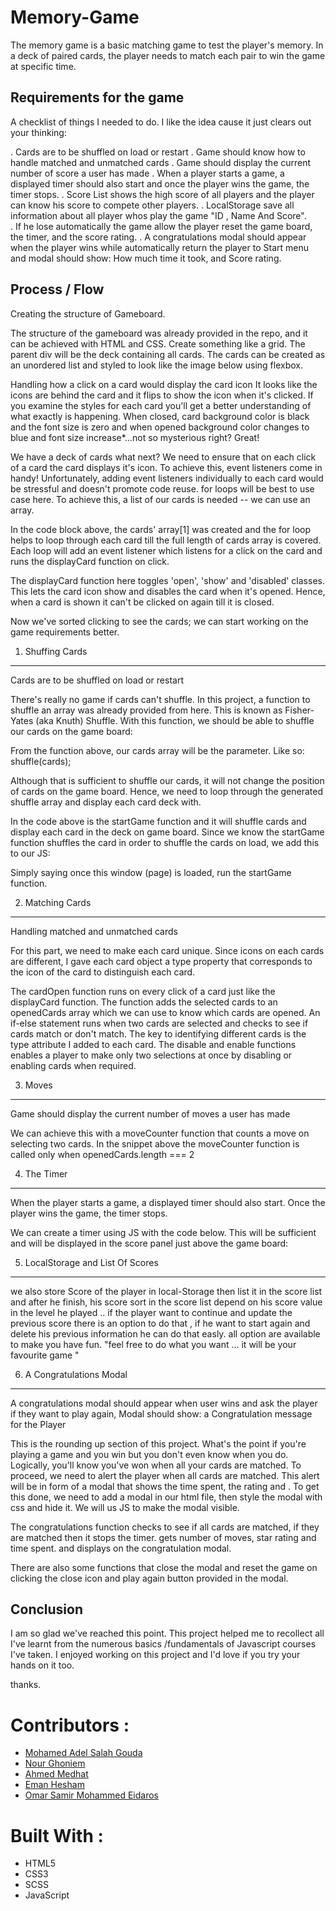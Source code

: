 # Memory-Game

The memory game is a basic matching game to test the player's memory. In a deck of paired cards, the player needs to match each pair to win the game at specific time.

Requirements for the game
-----------------------------

A checklist of things I needed to do. I like the idea cause it just clears out your thinking:

. Cards are to be shuffled on load or restart
. Game should know how to handle matched and unmatched cards
. Game should display the current number of score a user has made
. When a player starts a game, a displayed timer should also start and once the player wins the game, the timer stops.
. Score List shows the high score of all players and the player can know his score to compete other players.
. LocalStorage save all information about all player whos play the game "ID , Name And Score".  
. If he lose automatically the game allow the player reset the game board, the timer, and the score rating.
. A congratulations modal should appear when the player wins while automatically return the player to Start menu and modal should show: How much time it took, and Score    rating.

Process / Flow
-----------------------------------------------

Creating the structure of Gameboard.

The structure of the gameboard was already provided in the repo, and it can be achieved with HTML and CSS. Create something like a grid. The parent div will be the deck containing all cards. The cards can be created as an unordered list and styled to look like the image below using flexbox.

Handling how a click on a card would display the card icon
It looks like the icons are behind the card and it flips to show the icon when it's clicked. If you examine the styles for each card you'll get a better understanding of what exactly is happening. When closed, card background color is black and the font size is zero and when opened background color changes to blue and font size increase*…not so mysterious right? Great!

We have a deck of cards what next? We need to ensure that on each click of a card the card displays it's icon. To achieve this, event listeners come in handy! Unfortunately, adding event listeners individually to each card would be stressful and doesn't promote code reuse. for loops will be best to use case here. To achieve this, a list of our cards is needed -- we can use an array.

In the code block above, the cards' array[1] was created and the for loop helps to loop through each card till the full length of cards array is covered. Each loop will add an event listener which listens for a click on the card and runs the displayCard function on click.

The displayCard function here toggles 'open', 'show' and 'disabled' classes. This lets the card icon show and disables the card when it's opened. Hence, when a card is shown it can't be clicked on again till it is closed.

Now we've sorted clicking to see the cards; we can start working on the game requirements better.

1. Shuffing Cards
------------------------------------------------------------------

Cards are to be shuffled on load or restart

There's really no game if cards can't shuffle. In this project, a function to shuffle an array was already provided from here. This is known as Fisher-Yates (aka Knuth) Shuffle. With this function, we should be able to shuffle our cards on the game board:

From the function above, our cards array will be the parameter. Like so: shuffle(cards);

Although that is sufficient to shuffle our cards, it will not change the position of cards on the game board. Hence, we need to loop through the generated shuffle array and display each card deck with.

In the code above is the startGame function and it will shuffle cards and display each card in the deck on game board. Since we know the startGame function shuffles the card in order to shuffle the cards on load, we add this to our JS:

Simply saying once this window (page) is loaded, run the startGame function.


2. Matching Cards
---------------------------------------------------------

Handling matched and unmatched cards

For this part, we need to make each card unique. Since icons on each cards are different, I gave each card object a type property that corresponds to the icon of the card to distinguish each card.

The cardOpen function runs on every click of a card just like the displayCard function. The function adds the selected cards to an openedCards array which we can use to know which cards are opened. An if-else statement runs when two cards are selected and checks to see if cards match or don't match. The key to identifying different cards is the type attribute I added to each card. The disable and enable functions enables a player to make only two selections at once by disabling or enabling cards when required.

3. Moves
--------------------------------------------------------------

Game should display the current number of moves a user has made

We can achieve this with a moveCounter function that counts a move on selecting two cards. In the snippet above the moveCounter function is called only when openedCards.length === 2


4. The Timer
---------------------------------------------------------------

When the player starts a game, a displayed timer should also start. Once the player wins the game, the timer stops.

We can create a timer using JS with the code below. This will be sufficient and will be displayed in the score panel just above the game board:


5. LocalStorage and List Of Scores
--------------------------------------------------------

we also store Score of the player in local-Storage then list it in the score list and after he finish, his score sort in the score list depend on his score value in the level he played .. if the player want to continue and update the previous score there is an option to do that , if he want to start again and delete his previous information he can do that easly. all option are available to make you have fun. 
"feel free to do what you want ... it will be your favourite game "
 
6. A Congratulations Modal
------------------------------------------------------------

A congratulations modal should appear when user wins and ask the player if they want to play again, Modal should show: a Congratulation message for the Player

This is the rounding up section of this project. What's the point if you're playing a game and you win but you don't even know when you do. Logically, you'll know you've won when all your cards are matched. To proceed, we need to alert the player when all cards are matched. This alert will be in form of a modal that shows the time spent, the rating and . To get this done, we need to add a modal in our html file, then style the modal with css and hide it. We will us JS to make the modal visible.

The congratulations function checks to see if all cards are matched, if they are matched then it stops the timer. gets number of moves, star rating and time spent. and displays on the congratulation modal.

There are also some functions that close the modal and reset the game on clicking the close icon and play again button provided in the modal.

Conclusion
------------------------------------------

I am so glad we've reached this point. This project helped me to recollect all I've learnt from the numerous basics /fundamentals of Javascript courses I've taken. I enjoyed working on this project and I'd love if you try your hands on it too.

thanks.

# Contributors :
* [Mohamed Adel Salah Gouda](https://github.com/Mohamedadelsaleh)
* [Nour Ghoniem](https://github.com/nourghoniem)
* [Ahmed Medhat](https://github.com/aMedhatR)
* [Eman Hesham](https://github.com/eman-hesham97) 
* [Omar Samir Mohammed Eidaros](https://github.com/Omar-Eidaros) 

# Built With :
* HTML5
* CSS3
* SCSS
* JavaScript
